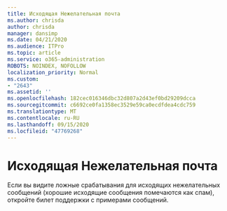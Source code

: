 ```yaml
---
title: Исходящая Нежелательная почта
ms.author: chrisda
author: chrisda
manager: dansimp
ms.date: 04/21/2020
ms.audience: ITPro
ms.topic: article
ms.service: o365-administration
ROBOTS: NOINDEX, NOFOLLOW
localization_priority: Normal
ms.custom:
- "2643"
ms.assetid: ''
ms.openlocfilehash: 182cec016346dbc32d807a2d43ef0bd29209dcca
ms.sourcegitcommit: c6692ce0fa1358ec3529e59ca0ecdfdea4cdc759
ms.translationtype: MT
ms.contentlocale: ru-RU
ms.lasthandoff: 09/15/2020
ms.locfileid: "47769268"
---
```

# <a name="outbound-spam"></a>Исходящая Нежелательная почта

Если вы видите ложные срабатывания для исходящих нежелательных сообщений (хорошие исходящие сообщения помечаются как спам), откройте билет поддержки с примерами сообщений.

